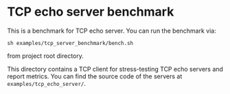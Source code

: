# TCP echo server benchmark

This is a benchmark for TCP echo server.
You can run the benchmark via:

```
sh examples/tcp_server_benchmark/bench.sh
```

from project root directory.

This directory contains a TCP client for
stress-testing TCP echo servers and report metrics.
You can find the source code of the servers at `examples/tcp_echo_server/`.
